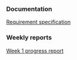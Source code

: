 ### Documentation
[Requirement specification](https://github.com/SamiP7/TiraLab-ChessBot2020/blob/master/documentation/requirement%20specification.md)

### Weekly reports
[Week 1 progress report](https://github.com/SamiP7/TiraLab-ChessBot2020/blob/master/documentation/week%201%20report.md)
